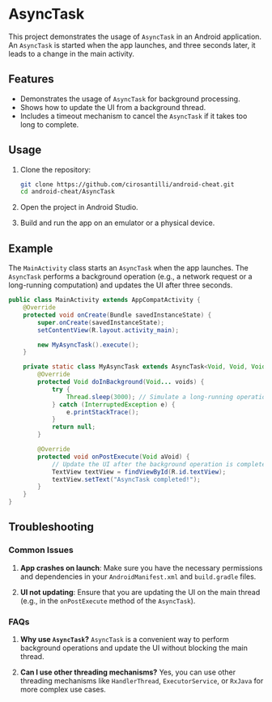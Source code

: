 # AsyncTask

This project demonstrates the usage of `AsyncTask` in an Android application. An `AsyncTask` is started when the app launches, and three seconds later, it leads to a change in the main activity.

## Features

- Demonstrates the usage of `AsyncTask` for background processing.
- Shows how to update the UI from a background thread.
- Includes a timeout mechanism to cancel the `AsyncTask` if it takes too long to complete.

## Usage

1. Clone the repository:
   ```sh
   git clone https://github.com/cirosantilli/android-cheat.git
   cd android-cheat/AsyncTask
   ```

2. Open the project in Android Studio.

3. Build and run the app on an emulator or a physical device.

## Example

The `MainActivity` class starts an `AsyncTask` when the app launches. The `AsyncTask` performs a background operation (e.g., a network request or a long-running computation) and updates the UI after three seconds.

```java
public class MainActivity extends AppCompatActivity {
    @Override
    protected void onCreate(Bundle savedInstanceState) {
        super.onCreate(savedInstanceState);
        setContentView(R.layout.activity_main);

        new MyAsyncTask().execute();
    }

    private static class MyAsyncTask extends AsyncTask<Void, Void, Void> {
        @Override
        protected Void doInBackground(Void... voids) {
            try {
                Thread.sleep(3000); // Simulate a long-running operation
            } catch (InterruptedException e) {
                e.printStackTrace();
            }
            return null;
        }

        @Override
        protected void onPostExecute(Void aVoid) {
            // Update the UI after the background operation is complete
            TextView textView = findViewById(R.id.textView);
            textView.setText("AsyncTask completed!");
        }
    }
}
```

## Troubleshooting

### Common Issues

1. **App crashes on launch**: Make sure you have the necessary permissions and dependencies in your `AndroidManifest.xml` and `build.gradle` files.

2. **UI not updating**: Ensure that you are updating the UI on the main thread (e.g., in the `onPostExecute` method of the `AsyncTask`).

### FAQs

1. **Why use `AsyncTask`?**
   `AsyncTask` is a convenient way to perform background operations and update the UI without blocking the main thread.

2. **Can I use other threading mechanisms?**
   Yes, you can use other threading mechanisms like `HandlerThread`, `ExecutorService`, or `RxJava` for more complex use cases.
